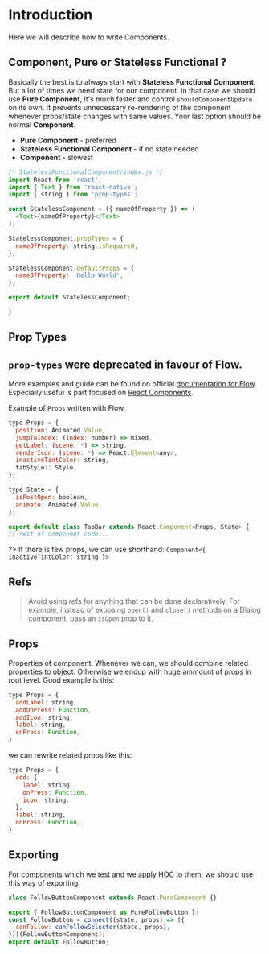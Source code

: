 # Introduction

Here we will describe how to write Components.

## Component, Pure or Stateless Functional ?

Basically the best is to always start with **Stateless Functional Component**. But a lot of times we need state for our component.
In that case we should use **Pure Component**, it's much faster and control `shouldComponentUpdate` on its own.
It prevents unnecessary re-rendering of the component whenever props/state changes with same values.
Your last option should be normal  **Component**.

* **Pure Component** - preferred
* **Stateless Functional Component** - if no state needed
* **Component** - slowest

```js
/* StatelessFunctionalComponent/index.js */
import React from 'react';
import { Text } from 'react-native';
import { string } from 'prop-types';

const StatelessComponent = ({ nameOfProperty }) => (
  <Text>{nameOfProperty}</Text>
);

StatelessComponent.propTypes = {
  nameOfProperty: string.isRequired,
};

StatelessComponent.defaultProps = {
  nameOfProperty: 'Hello World',
};

export default StatelessComponent;

}
```

## Prop Types
`prop-types` were deprecated in favour of **Flow**.
---
More examples and guide can be found on official [documentation for Flow](https://flow.org/en/docs/). Especially useful is part focused on [React Components](https://flow.org/en/docs/react/components/).

Example of `Props` written with Flow.


```js
type Props = {
  position: Animated.Value,
  jumpToIndex: (index: number) => mixed,
  getLabel: (scene: *) => string,
  renderIcon: (scene: *) => React.Element<any>,
  inactiveTintColor: string,
  tabStyle?: Style,
};

type State = {
  isPostOpen: boolean,
  animate: Animated.Value,
};

export default class TabBar extends React.Component<Props, State> {
// rest of component code...
```

?> If there is few props, we can use shorthand: `Component<{ inactiveTintColor: string }>`

## Refs
> Avoid using refs for anything that can be done declaratively.
For example, instead of exposing `open()` and `close()` methods on a Dialog component, pass an `isOpen` prop to it.

## Props
Properties of component.
Whenever we can, we should combine related properties to object. Otherwise we endup with huge ammount of props in root level.
Good example is this:
```js
type Props = {
  addLabel: string,
  addOnPress: Function,
  addIcon: string,
  label: string,
  onPress: Function,
}
```
we can rewrite related props like this:
```js
type Props = {
  add: {
    label: string,
    onPress: Function,
    icon: string,
  },
  label: string,
  onPress: Function,
}
```

## Exporting
For components which we test and we apply HOC to them, we should use this way of exporting:
```js
class FollowButtonComponent extends React.PureComponent {}

export { FollowButtonComponent as PureFollowButton };
const FollowButton = connect((state, props) => ({
  canFollow: canFollowSelector(state, props),
}))(FollowButtonComponent);
export default FollowButton;
```


